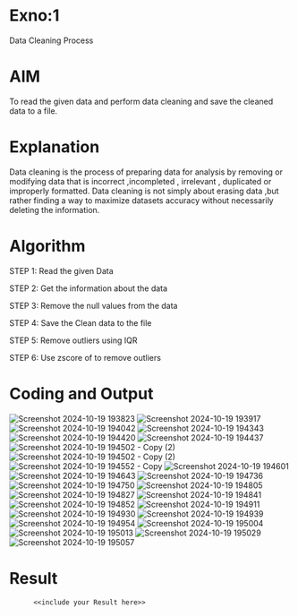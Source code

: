 # Exno:1
Data Cleaning Process

# AIM
To read the given data and perform data cleaning and save the cleaned data to a file.

# Explanation
Data cleaning is the process of preparing data for analysis by removing or modifying data that is incorrect ,incompleted , irrelevant , duplicated or improperly formatted. Data cleaning is not simply about erasing data ,but rather finding a way to maximize datasets accuracy without necessarily deleting the information.

# Algorithm
STEP 1: Read the given Data

STEP 2: Get the information about the data

STEP 3: Remove the null values from the data

STEP 4: Save the Clean data to the file

STEP 5: Remove outliers using IQR

STEP 6: Use zscore of to remove outliers

# Coding and Output
![Screenshot 2024-10-19 193823](https://github.com/user-attachments/assets/02276e9f-29a4-4fe4-bbc0-8a47ebee4d96)
![Screenshot 2024-10-19 193917](https://github.com/user-attachments/assets/e19f19a2-c43e-40f6-a62f-d54e66e11692)
![Screenshot 2024-10-19 194042](https://github.com/user-attachments/assets/07586f86-6849-4be9-b490-c1355d8eebeb)
![Screenshot 2024-10-19 194343](https://github.com/user-attachments/assets/6bd6d9c0-c59d-4077-a364-68b366222332)
![Screenshot 2024-10-19 194420](https://github.com/user-attachments/assets/dc8e7566-3122-4954-900f-14548f85e744)
![Screenshot 2024-10-19 194437](https://github.com/user-attachments/assets/485170d3-b5cc-4eff-9fea-37cfa7badbb6)
![Screenshot 2024-10-19 194502 - Copy (2)](https://github.com/user-attachments/assets/cc033f49-3d7e-49a4-8b58-5cdc7c625c1d)
![Screenshot 2024-10-19 194502 - Copy (2)](https://github.com/user-attachments/assets/7c28ebef-7316-478d-9bf6-728aec31c97f)
![Screenshot 2024-10-19 194552 - Copy](https://github.com/user-attachments/assets/71dada5c-dd48-4845-b2ee-c7abb1212235)
![Screenshot 2024-10-19 194601](https://github.com/user-attachments/assets/324533f3-395d-4800-b54f-c47e8ef48181)
![Screenshot 2024-10-19 194643](https://github.com/user-attachments/assets/a187c6e4-ca97-4ad3-9314-60f0dc3f70a4)
![Screenshot 2024-10-19 194736](https://github.com/user-attachments/assets/e026491a-71f8-4d50-9562-ff6d47377034)
![Screenshot 2024-10-19 194750](https://github.com/user-attachments/assets/714abc62-d338-4fca-93f7-8463bc876727)
![Screenshot 2024-10-19 194805](https://github.com/user-attachments/assets/51a7ce1a-a348-4872-88cb-122defe97cf4)
![Screenshot 2024-10-19 194827](https://github.com/user-attachments/assets/24f3f78d-001e-44cd-8edc-f1e4296e149f)
![Screenshot 2024-10-19 194841](https://github.com/user-attachments/assets/3435dd60-6b21-4ecb-8cea-3ccb4394de78)
![Screenshot 2024-10-19 194852](https://github.com/user-attachments/assets/51f4b674-ada2-4f1f-b662-e12136de8172)
![Screenshot 2024-10-19 194911](https://github.com/user-attachments/assets/46d18c6a-3d8b-44b9-8aa2-96f505fa7fb0)
![Screenshot 2024-10-19 194930](https://github.com/user-attachments/assets/5d4d8c75-66cf-44af-97ea-9f8d24459bee)
![Screenshot 2024-10-19 194939](https://github.com/user-attachments/assets/282471b1-3d2a-4e79-b972-1a339e183978)
![Screenshot 2024-10-19 194954](https://github.com/user-attachments/assets/dce058f9-5def-4530-9fe5-b8e5dc51f2f5)
![Screenshot 2024-10-19 195004](https://github.com/user-attachments/assets/ad91473b-cd2e-4633-a261-ef95cd1e019f)
![Screenshot 2024-10-19 195013](https://github.com/user-attachments/assets/73d30dcd-f90f-4444-929f-32ca15875f00)
![Screenshot 2024-10-19 195029](https://github.com/user-attachments/assets/7d0a6e69-386e-4e79-8ecc-08cb4886573f)
![Screenshot 2024-10-19 195057](https://github.com/user-attachments/assets/8e575aca-9932-41a4-b62b-b55674f5940c)


# Result
          <<include your Result here>>
